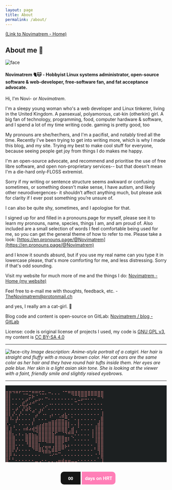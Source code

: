 ```yaml
---
layout: page
title: About
permalink: /about/
---
```

[(Link to Novimatrem - Home)](https://novimatrem.uk/)
## About me 💚

![face](https://gitlab.com/Novimatrem/blog/-/raw/master/face.png)

#### Novimatrem 🐈🐱 - Hobbyist Linux systems administrator, open-source software & web-developer, free-software fan, and fat acceptance advocate.

Hi, I'm Novi- or *Novimatrem*.

I'm a sleepy young woman who's a web developer and Linux tinkerer, living in the United Kingdom. A pansexual, polyamorous, cat-kin (otherkin) girl. A big fan of technology, programming, food, computer hardware & software, and I spend a lot of my time writing code. gaming is pretty good, too

My pronouns are she/her/hers, and I'm a pacifist, and notably tired all the time. Recently I've been trying to get into writing more, which is why I made this blog, and my site. Trying my best to make cool stuff for everyone, because seeing people get joy from things I do makes me happy.

I'm an open-source advocate, and recommend and prioritise the use of free libre software, and open non-proprietary services-- but that doesn't mean I'm a die-hard only-FLOSS extremist.

Sorry if my writing or sentence structure seems awkward or confusing sometimes, or something doesn't make sense, I have autism, and likely other neurodivergences- it shouldn’t affect anything much, but please ask for clarity if I ever post something you’re unsure of.

I can also be quite shy, sometimes, and I apologise for that.

I signed up for and filled in a pronouns.page for myself, please see it to learn my pronouns, name, species, things I am, and am proud of. Also included are a small selection of words I feel comfortable being used for me, so you can get the general theme of how to refer to me. Please take a look: [https://en.pronouns.page/@Novimatrem](https://en.pronouns.page/@Novimatrem)

and I know it sounds absurd, but if you use my real name can you type it in lowercase please, that's more comforting for me, and less distressing. Sorry if that's odd sounding.

Visit my website for much more of me and the things I do:
[Novimatrem - Home (my website)](https://novimatrem.uk/)

Feel free to e-mail me with thoughts, feedback, etc. - [TheNovimatrem@protonmail.ch](mailto:TheNovimatrem@protonmail.ch)

and yes, I really am a cat-girl. 💚

Blog code and content is open-source on GitLab: [Novimatrem / blog - GitLab](https://gitlab.com/Novimatrem/blog)

License: code is original license of projects I used, my code is [GNU GPL v3](https://www.gnu.org/licenses/gpl-3.0.en.html), my content is [CC BY-SA 4.0](https://creativecommons.org/licenses/by-sa/4.0/)

___


![face-city](https://gitlab.com/Novimatrem/blog/-/raw/master/faceCityMaxAbout.png)
*Image description: Anime-style portrait of a catgirl. Her hair is straight and fluffy with a mousy brown color. Her cat ears are the same color as her hair and they have round hair tufts inside them. Her eyes are pale blue. Her skin is a light asian skin tone. She is looking at the viewer with a faint, friendly smile and slightly raised eyebrows.*

___

<font color='#ff9797' style="background-color: #1c2021">
<span style="color:#ff9797; background-color: #1c2021">
<pre>
<div style="color:#ff9797; background-color: #1c2021">
⣿⡟⠙⠛⠋⠩⠭⣉⡛⢛⠫⠭⠄⠒⠄⠄⠄⠈⠉⠛⢿⣿⣿⣿⣿⣿⣿⣿⣿⣿
⣿⡇⠄⠄⠄⠄⣠⠖⠋⣀⡤⠄⠒⠄⠄⠄⠄⠄⠄⠄⠄⠄⣈⡭⠭⠄⠄⠄⠉⠙
⣿⡇⠄⠄⢀⣞⣡⠴⠚⠁⠄⠄⢀⠠⠄⠄⠄⠄⠄⠄⠄⠉⠄⠄⠄⠄⠄⠄⠄⠄
⣿⡇⠄⡴⠁⡜⣵⢗⢀⠄⢠⡔⠁⠄⠄⠄⠄⠄⠄⠄⠄⠄⠄⠄⠄⠄⠄⠄⠄⠄
⣿⡇⡜⠄⡜⠄⠄⠄⠉⣠⠋⠠⠄⢀⡄⠄⠄⣠⣆⠄⠄⠄⠄⠄⠄⠄⠄⠄⠄⢸
⣿⠸⠄⡼⠄⠄⠄⠄⢰⠁⠄⠄⠄⠈⣀⣠⣬⣭⣛⠄⠁⠄⡄⠄⠄⠄⠄⠄⢀⣿
⣏⠄⢀⠁⠄⠄⠄⠄⠇⢀⣠⣴⣶⣿⣿⣿⣿⣿⣿⡇⠄⠄⡇⠄⠄⠄⠄⢀⣾⣿
⣿⣸⠈⠄⠄⠰⠾⠴⢾⣻⣿⣿⣿⣿⣿⣿⣿⣿⣿⢁⣾⢀⠁⠄⠄⠄⢠⢸⣿⣿
⣿⣿⣆⠄⠆⠄⣦⣶⣦⣌⣿⣿⣿⣿⣷⣋⣀⣈⠙⠛⡛⠌⠄⠄⠄⠄⢸⢸⣿⣿
⣿⣿⣿⠄⠄⠄⣿⣿⣿⣿⣿⣿⣿⣿⣿⣿⣿⣿⣿⠇⠈⠄⠄⠄⠄⠄⠈⢸⣿⣿
⣿⣿⣿⠄⠄⠄⠘⣿⣿⣿⡆⢀⣈⣉⢉⣿⣿⣯⣄⡄⠄⠄⠄⠄⠄⠄⠄⠈⣿⣿
⣿⣿⡟⡜⠄⠄⠄⠄⠙⠿⣿⣧⣽⣍⣾⣿⠿⠛⠁⠄⠄⠄⠄⠄⠄⠄⠄⠃⢿⣿
⣿⡿⠰⠄⠄⠄⠄⠄⠄⠄⠄⠈⠉⠩⠔⠒⠉⠄⠄⠄⠄⠄⠄⠄⠄⠄⠄⠐⠘⣿
⣿⠃⠃⠄⠄⠄⠄⠄⠄⣀⢀⠄⠄⡀⡀⢀⣤⣴⣤⣤⣀⣀⠄⠄⠄⠄⠄⠄⠁⢹
</div>
</pre>
</span>
</font>

<div class="countup" id="countup1">
  <span class="timeel days">00</span>
  <span class="timeel timeRefDays">days on HRT</span>
</div>


<script>
/*
 * Basic Count Up from Date and Time
 * Author: @mrwigster / https://guwii.com/bytes/count-date-time-javascript/
 */
window.onload = function() {
  // Month Day, Year Hour:Minute:Second, id-of-element-container
  countUpFromTime("Dec 25, 2022 20:00:00", 'countup1'); // ****** Change this line!
};
function countUpFromTime(countFrom, id) {
  countFrom = new Date(countFrom).getTime();
  var now = new Date(),
      countFrom = new Date(countFrom),
      timeDifference = (now - countFrom);
    
  var secondsInADay = 60 * 60 * 1000 * 24,
      secondsInAHour = 60 * 60 * 1000;
    
  days = Math.floor(timeDifference / (secondsInADay) * 1);
  hours = Math.floor((timeDifference % (secondsInADay)) / (secondsInAHour) * 1);
  mins = Math.floor(((timeDifference % (secondsInADay)) % (secondsInAHour)) / (60 * 1000) * 1);
  secs = Math.floor((((timeDifference % (secondsInADay)) % (secondsInAHour)) % (60 * 1000)) / 1000 * 1);

  var idEl = document.getElementById(id);
  idEl.getElementsByClassName('days')[0].innerHTML = days;
  idEl.getElementsByClassName('hours')[0].innerHTML = hours;
  idEl.getElementsByClassName('minutes')[0].innerHTML = mins;
  idEl.getElementsByClassName('seconds')[0].innerHTML = secs;

  clearTimeout(countUpFromTime.interval);
  countUpFromTime.interval = setTimeout(function(){ countUpFromTime(countFrom, id); }, 1000);
}
</script>

<style>
.countup {
  text-align: center;
  margin-bottom: 20px;
  font-weight: 700;
  text-rendering:optimizeLegibility;
  font-family: Helvetica Neue,Helvetica,Arial,sans-serif;
  color:white;
}
.countup .timeel {
  display: inline-block;
  padding: 10px;
  background: #151515;
  margin: 0;
  color: white;
  min-width: 2.6rem;
  margin-left: 13px;
  border-radius: 10px 0 0 10px;
  font-weight: 700;
  text-rendering:optimizeLegibility;
  font-family: Helvetica Neue,Helvetica,Arial,sans-serif;
  color:white;
}
.countup span[class*="timeRef"] {
  border-radius: 0 10px 10px 0;
  margin-left: 0;
  background: #ff7eb7;
  color: #fff;
  font-weight: 700;
  text-rendering:optimizeLegibility;
  font-family: Helvetica Neue,Helvetica,Arial,sans-serif;
  color:white;
}
</style>


